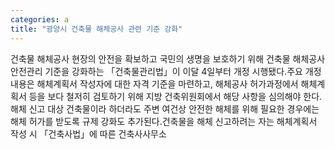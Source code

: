 ```yaml
---
categories: a
title: "광양시 건축물 해체공사 관련 기준 강화"
---
```

건축물 해체공사 현장의 안전을 확보하고 국민의 생명을 보호하기 위해 건축물 해체공사 안전관리 기준을 강화하는 「건축물관리법」이 이달 4일부터 개정 시행됐다.주요 개정내용은 해체계획서 작성자에 대한 자격 기준을 마련하고, 해체공사 허가과정에서 해체계획서 등을 보다 철저히 검토하기 위해 지방 건축위원회에서 해당 사항을 심의해야 한다.해체 신고 대상 건축물이라 하더라도 주변 여건상 안전한 해체를 위해 필요한 경우에는 해체 허가를 받도록 규제 강화도 추가된다.건축물을 해체 신고하려는 자는 해체계획서 작성 시 「건축사법」에 따른 건축사사무소